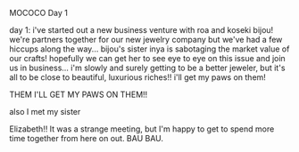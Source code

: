 <!-- title: Mococo Abyssgaurd's Journal Entry: Day 1 -->

MOCOCO Day 1

day 1:
i've started out a new business venture with roa and koseki bijou! we're partners together for our new jewelry company but we've had a few hiccups along the way... bijou's sister inya is sabotaging the market value of our crafts! hopefully we can get her to see eye to eye on this issue and join us in business...
i'm slowly and surely getting to be a better jeweler, but it's all to be close to beautiful, luxurious riches!! i'll get my paws on them!

THEM I'LL GET MY PAWS ON THEM!!

also I met my sister

Elizabeth!! It was a strange meeting, but I'm happy to get to spend more time together from here on out.
BAU BAU.